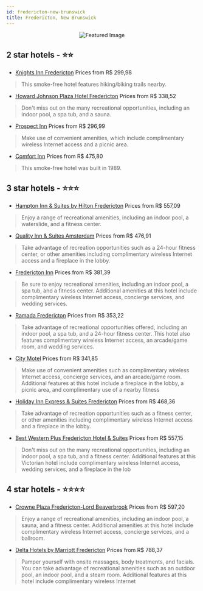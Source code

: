```yaml
---
id: fredericton-new-brunswick
title: Fredericton, New Brunswick
---
```


<center><img src="https://i.travelapi.com/hotels/1000000/30000/25400/25376/56bf593c_z.jpg" alt="Featured Image" /></center>


##  2 star hotels - ⭐️⭐️

-    [Knights Inn Fredericton](https://us.hurb.com/hotels/fredericton/knights-inn-fredericton-JNP-JP090581?cmp=18055) Prices from R$ 299,98
   > This smoke-free hotel features hiking/biking trails nearby.
-    [Howard Johnson Plaza Hotel Fredericton](https://us.hurb.com/hotels/fredericton/howard-johnson-plaza-hotel-fredericton-JNP-JP169946?cmp=18055) Prices from R$ 338,52
   > Don't miss out on the many recreational opportunities, including an indoor pool, a spa tub, and a sauna.
-    [Prospect Inn](https://us.hurb.com/hotels/fredericton/prospect-inn-JNP-JP256112?cmp=18055) Prices from R$ 296,99
   > Make use of convenient amenities, which include complimentary wireless Internet access and a picnic area.
-    [Comfort Inn](https://us.hurb.com/hotels/fredericton/comfort-inn-JNP-JP063125?cmp=18055) Prices from R$ 475,80
   > This smoke-free hotel was built in 1989.

##  3 star hotels - ⭐️⭐️⭐️

-    [Hampton Inn & Suites by Hilton Fredericton](https://us.hurb.com/hotels/fredericton/hampton-inn-suites-by-hilton-fredericton-JNP-JP014353?cmp=18055) Prices from R$ 557,09
   > Enjoy a range of recreational amenities, including an indoor pool, a waterslide, and a fitness center.
-    [Quality Inn & Suites Amsterdam](https://us.hurb.com/hotels/fredericton/quality-inn-suites-amsterdam-JNP-JP413905?cmp=18055) Prices from R$ 476,91
   > Take advantage of recreation opportunities such as a 24-hour fitness center, or other amenities including complimentary wireless Internet access and a fireplace in the lobby.
-    [Fredericton Inn](https://us.hurb.com/hotels/fredericton/fredericton-inn-JNP-JP187684?cmp=18055) Prices from R$ 381,39
   > Be sure to enjoy recreational amenities, including an indoor pool, a spa tub, and a fitness center. Additional amenities at this hotel include complimentary wireless Internet access, concierge services, and wedding services.
-    [Ramada Fredericton](https://us.hurb.com/hotels/fredericton/ramada-fredericton-JNP-JP992738?cmp=18055) Prices from R$ 353,22
   > Take advantage of recreational opportunities offered, including an indoor pool, a spa tub, and a 24-hour fitness center. This hotel also features complimentary wireless Internet access, an arcade/game room, and wedding services.
-    [City Motel](https://us.hurb.com/hotels/fredericton/city-motel-JNP-JP904870?cmp=18055) Prices from R$ 341,85
   > Make use of convenient amenities such as complimentary wireless Internet access, concierge services, and an arcade/game room. Additional features at this hotel include a fireplace in the lobby, a picnic area, and complimentary use of a nearby fitness
-    [Holiday Inn Express & Suites Fredericton](https://us.hurb.com/hotels/fredericton/holiday-inn-express-suites-fredericton-JNP-JP411169?cmp=18055) Prices from R$ 468,36
   > Take advantage of recreation opportunities such as a fitness center, or other amenities including complimentary wireless Internet access and a fireplace in the lobby.
-    [Best Western Plus Fredericton Hotel & Suites](https://us.hurb.com/hotels/fredericton/best-western-plus-fredericton-hotel-suites-JNP-JP135007?cmp=18055) Prices from R$ 557,15
   > Don't miss out on the many recreational opportunities, including an indoor pool, a spa tub, and a fitness center. Additional features at this Victorian hotel include complimentary wireless Internet access, wedding services, and a fireplace in the lob

##  4 star hotels - ⭐️⭐️⭐️⭐️

-    [Crowne Plaza Fredericton-Lord Beaverbrook](https://us.hurb.com/hotels/fredericton/crowne-plaza-fredericton-lord-beaverbrook-JNP-JP792824?cmp=18055) Prices from R$ 597,20
   > Enjoy a range of recreational amenities, including an indoor pool, a sauna, and a fitness center. Additional amenities at this hotel include complimentary wireless Internet access, concierge services, and a ballroom.
-    [Delta Hotels by Marriott Fredericton](https://us.hurb.com/hotels/fredericton/delta-hotels-by-marriott-fredericton-JNP-JP063126?cmp=18055) Prices from R$ 788,37
   > Pamper yourself with onsite massages, body treatments, and facials. You can take advantage of recreational amenities such as an outdoor pool, an indoor pool, and a steam room. Additional features at this hotel include complimentary wireless Internet 
